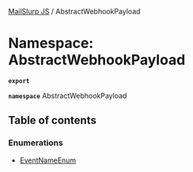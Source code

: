 [MailSlurp JS](../README.md) / AbstractWebhookPayload

# Namespace: AbstractWebhookPayload

**`export`**

**`namespace`** AbstractWebhookPayload

## Table of contents

### Enumerations

- [EventNameEnum](../enums/AbstractWebhookPayload.EventNameEnum.md)
